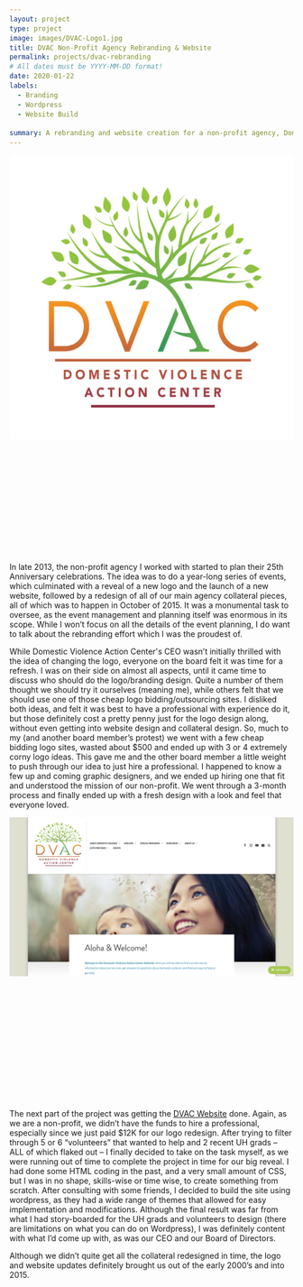 ```yaml
---
layout: project
type: project
image: images/DVAC-Logo1.jpg
title: DVAC Non-Profit Agency Rebranding & Website
permalink: projects/dvac-rebranding
# All dates must be YYYY-MM-DD format!
date: 2020-01-22
labels:
  - Branding
  - Wordpress
  - Website Build

summary: A rebranding and website creation for a non-profit agency, Domestic Violence Action Center.
---
```


<img class="ui medium floated rounded image" src="../images/DVAC-Logo1.jpg" align="center">
<br>
<br>
<br>
<br>
<br>
<br>
<br>
<br>
<br>
<br>
<br>
<br>
<br>

In late 2013, the non-profit agency I worked with started to plan their 25th Anniversary celebrations. The idea was to do a year-long series of events, which culminated with a reveal of a new logo and the launch of a new website, followed by a redesign of all of our main agency collateral pieces, all of which was to happen in October of 2015. It was a monumental task to oversee, as the event management and planning itself was enormous in its scope. While I won’t focus on all the details of the event planning, I do want to talk about the rebranding effort which I was the proudest of.

While Domestic Violence Action Center's CEO wasn’t initially thrilled with the idea of changing the logo, everyone on the board felt it was time for a refresh. I was on their side on almost all aspects, until it came time to discuss who should do the logo/branding design. Quite a number of them thought we should try it ourselves (meaning me), while others felt that we should use one of those cheap logo bidding/outsourcing sites. I disliked both ideas, and felt it was best to have a professional with experience do it, but those definitely cost a pretty penny just for the logo design along, without even getting into website design and collateral design. So, much to my (and another board member’s protest) we went with a few cheap bidding logo sites, wasted about $500 and ended up with 3 or 4 extremely corny logo ideas. This gave me and the other board member a little weight to push through our idea to just hire a professional. I happened to know a few up and coming graphic designers, and we ended up hiring one that fit and understood the mission of our non-profit. We went through a 3-month process and finally ended up with a fresh design with a look and feel that everyone loved.

<p align="center">
<img class="ui large floated rounded image" src="../images/DVAC-website.png">
</p>
<br>
<br>
<br>
<br>
<br>
<br>
<br>
<br>
<br>
<br>
<br>
<br>


The next part of the project was getting the <a href="https://domesticviolenceactioncenter.org">DVAC Website</a> done. Again, as we are a non-profit, we didn’t have the funds to hire a professional, especially since we just paid $12K for our logo redesign. After trying to filter through 5 or 6 “volunteers” that wanted to help and 2 recent UH grads – ALL of which flaked out – I finally decided to take on the task myself, as we were running out of time to complete the project in time for our big reveal. I had done some HTML coding in the past, and a very small amount of CSS, but I was in no shape, skills-wise or time wise, to create something from scratch. After consulting with some friends, I decided to build the site using wordpress, as they had a wide range of themes that allowed for easy implementation and modifications. Although the final result was far from what I had story-boarded for the UH grads and volunteers to design (there are limitations on what you can do on Wordpress), I was definitely content with what I’d come up with, as was our CEO and our Board of Directors. 

Although we didn’t quite get all the collateral redesigned in time, the logo and website updates definitely brought us out of the early 2000’s and into 2015. 

